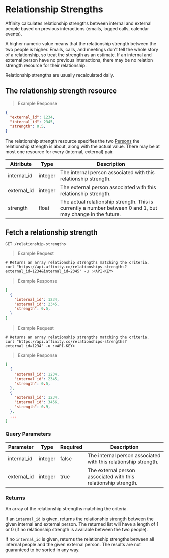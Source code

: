 # Relationship Strengths

Affinity calculates relationship strengths between internal and external people based on
previous interactions (emails, logged calls, calendar events).

A higher numeric value means that the relationship strength between the two people is
higher. Emails, calls, and meetings don't tell the whole story of a relationship, so treat
the strength as an estimate. If an internal and external person have no previous
interactions, there may be no relation strength resource for their relationship.

Relationship strengths are usually recalculated daily.

## The relationship strength resource

> Example Response

```json
{
  "external_id": 1234,
  "internal_id": 2345,
  "strength": 0.5,
}
```

The relationship strength resource specifies the two [Persons](#persons) the relationship
strength is about, along with the actual value. There may be at most one resource for
every (internal, external) pair.

Attribute | Type | Description
--------- | ------- | -----------
internal_id | integer | The internal person associated with this relationship strength.
external_id | integer | The external person associated with this relationship strength.
strength | float | The actual relationship strength. This is currently a number between 0 and 1, but may change in the future.


## Fetch a relationship strength

`GET /relationship-strengths`

> Example Request

```shell
# Returns an array relationship strengths matching the criteria.
curl "https://api.affinity.co/relationships-strengths?external_id=1234&internal_id=2345" -u :<API-KEY>
```

> Example Response

```json
[
  {
    "internal_id": 1234,
    "external_id": 2345,
    "strength": 0.5,
  }
]
```

> Example Request

```shell
# Returns an array relationship strengths matching the criteria.
curl "https://api.affinity.co/relationships-strengths?external_id=1234" -u :<API-KEY>
```

> Example Response

```json
[
  {
    "external_id": 1234,
    "internal_id": 2345,
    "strength": 0.5,
  },
  {
    "external_id": 1234,
    "internal_id": 3456,
    "strength": 0.9,
  },
  ...
]
```

### Query Parameters

Parameter | Type | Required | Description
--------- | ------- | ---------- | -----------
internal_id | integer | false | The internal person associated with this relationship strength.
external_id | integer | true | The external person associated with this relationship strength.

### Returns

An array of the relationship strengths matching the criteria.

If an `internal_id` is given, returns the relationship strength between the given internal
and external person. The returned list will have a length of 1 or 0 (if no relationship
strength is available between the two people).

If no `internal_id` is given, returns the relationship strengths between all internal
people and the given external person. The results are not guaranteed to be sorted in any
way.

